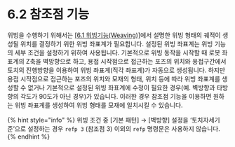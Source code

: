 ﻿# 6.2 참조점 기능

위빙을 수행하기 위해서는 [[6.1 위빙기능(Weaving)]](../1_Weaving_function/README.md)에서 설명한 위빙 형태의 궤적이 생성될 위치를 결정하기 위한 위빙 좌표계가 필요합니다. 설정된 위빙 좌표계는 위빙 기능의 세부 조건을 설정하기 위하여 사용됩니다. 기본적으로 위빙 동작을 시작할 때 로봇 좌표계의 Z축을 벽방향으로 하고, 용접 시작점으로 접근하는 포즈의 위치와 용접구간에서 토치의 진행방향을 이용하여 위빙 좌표계(직각 좌표계)가 자동으로 생성됩니다. 하지만 용접 시작점으로 접근하는 포즈의 위치와 모재의 형태, 위치 등에 따라 위빙 좌표계를 생성할 수 없거나 기본적으로 설정된 위빙 좌표계에 수정이 필요한 경우(예. 벽방향과 타방향의 각도가 90도가 아닌 경우)가 있습니다. 이러한 경우 참조점 기능을 이용하면 원하는 위빙 좌표계를 생성하여 위빙 형태를 모재에 일치시킬 수 있습니다.

 

{% hint style="info" %}
위빙 조건 중  [기본 패턴] → [벽방향] 설정을 ‘토치자세기준’으로 설정하는 경우 ```refp 3``` (참조점 3) 이외의 ```refp``` 명령문은 사용하지 않습니다.
{% endhint %}